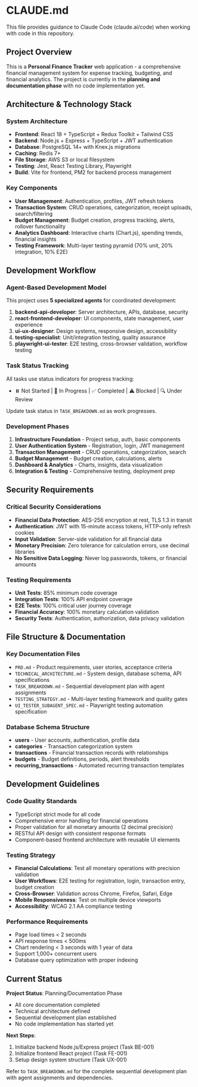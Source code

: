 # CLAUDE.md

This file provides guidance to Claude Code (claude.ai/code) when working with code in this repository.

## Project Overview

This is a **Personal Finance Tracker** web application - a comprehensive financial management system for expense tracking, budgeting, and financial analytics. The project is currently in the **planning and documentation phase** with no code implementation yet.

## Architecture & Technology Stack

### System Architecture
- **Frontend**: React 18 + TypeScript + Redux Toolkit + Tailwind CSS
- **Backend**: Node.js + Express + TypeScript + JWT authentication
- **Database**: PostgreSQL 14+ with Knex.js migrations
- **Caching**: Redis 7+
- **File Storage**: AWS S3 or local filesystem
- **Testing**: Jest, React Testing Library, Playwright
- **Build**: Vite for frontend, PM2 for backend process management

### Key Components
- **User Management**: Authentication, profiles, JWT refresh tokens
- **Transaction System**: CRUD operations, categorization, receipt uploads, search/filtering
- **Budget Management**: Budget creation, progress tracking, alerts, rollover functionality
- **Analytics Dashboard**: Interactive charts (Chart.js), spending trends, financial insights
- **Testing Framework**: Multi-layer testing pyramid (70% unit, 20% integration, 10% E2E)

## Development Workflow

### Agent-Based Development Model
This project uses **5 specialized agents** for coordinated development:

1. **backend-api-developer**: Server architecture, APIs, database, security
2. **react-frontend-developer**: UI components, state management, user experience  
3. **ui-ux-designer**: Design systems, responsive design, accessibility
4. **testing-specialist**: Unit/integration testing, quality assurance
5. **playwright-ui-tester**: E2E testing, cross-browser validation, workflow testing

### Task Status Tracking
All tasks use status indicators for progress tracking:
- ⏸️ Not Started | 🔄 In Progress | ✅ Completed | ⚠️ Blocked | 🔍 Under Review

Update task status in `TASK_BREAKDOWN.md` as work progresses.

### Development Phases
1. **Infrastructure Foundation** - Project setup, auth, basic components
2. **User Authentication System** - Registration, login, JWT management
3. **Transaction Management** - CRUD operations, categorization, search
4. **Budget Management** - Budget creation, calculations, alerts
5. **Dashboard & Analytics** - Charts, insights, data visualization
6. **Integration & Testing** - Comprehensive testing, deployment prep

## Security Requirements

### Critical Security Considerations
- **Financial Data Protection**: AES-256 encryption at rest, TLS 1.3 in transit
- **Authentication**: JWT with 15-minute access tokens, HTTP-only refresh cookies
- **Input Validation**: Server-side validation for all financial data
- **Monetary Precision**: Zero tolerance for calculation errors, use decimal libraries
- **No Sensitive Data Logging**: Never log passwords, tokens, or financial amounts

### Testing Requirements
- **Unit Tests**: 85% minimum code coverage
- **Integration Tests**: 100% API endpoint coverage
- **E2E Tests**: 100% critical user journey coverage
- **Financial Accuracy**: 100% monetary calculation validation
- **Security Tests**: Authentication, authorization, data privacy validation

## File Structure & Documentation

### Key Documentation Files
- `PRD.md` - Product requirements, user stories, acceptance criteria
- `TECHNICAL_ARCHITECTURE.md` - System design, database schema, API specifications
- `TASK_BREAKDOWN.md` - Sequential development plan with agent assignments
- `TESTING_STRATEGY.md` - Multi-layer testing framework and quality gates  
- `UI_TESTER_SUBAGENT_SPEC.md` - Playwright testing automation specification

### Database Schema Structure
- **users** - User accounts, authentication, profile data
- **categories** - Transaction categorization system
- **transactions** - Financial transaction records with relationships
- **budgets** - Budget definitions, periods, alert thresholds
- **recurring_transactions** - Automated recurring transaction templates

## Development Guidelines

### Code Quality Standards
- TypeScript strict mode for all code
- Comprehensive error handling for financial operations
- Proper validation for all monetary amounts (2 decimal precision)
- RESTful API design with consistent response formats
- Component-based frontend architecture with reusable UI elements

### Testing Strategy
- **Financial Calculations**: Test all monetary operations with precision validation
- **User Workflows**: E2E testing for registration, login, transaction entry, budget creation
- **Cross-Browser**: Validation across Chrome, Firefox, Safari, Edge
- **Mobile Responsiveness**: Test on multiple device viewports
- **Accessibility**: WCAG 2.1 AA compliance testing

### Performance Requirements
- Page load times < 2 seconds
- API response times < 500ms
- Chart rendering < 3 seconds with 1 year of data
- Support 1,000+ concurrent users
- Database query optimization with proper indexing

## Current Status

**Project Status**: Planning/Documentation Phase
- All core documentation completed
- Technical architecture defined
- Sequential development plan established
- No code implementation has started yet

**Next Steps**: 
1. Initialize backend Node.js/Express project (Task BE-001)
2. Initialize frontend React project (Task FE-001)
3. Setup design system structure (Task UX-001)

Refer to `TASK_BREAKDOWN.md` for the complete sequential development plan with agent assignments and dependencies.